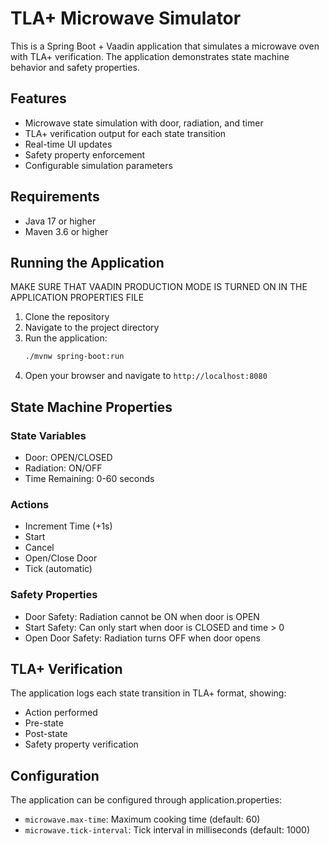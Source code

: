 # TLA+ Microwave Simulator

This is a Spring Boot + Vaadin application that simulates a microwave oven with TLA+ verification. The application demonstrates state machine behavior and safety properties.

## Features

- Microwave state simulation with door, radiation, and timer
- TLA+ verification output for each state transition
- Real-time UI updates
- Safety property enforcement
- Configurable simulation parameters

## Requirements

- Java 17 or higher
- Maven 3.6 or higher

## Running the Application

MAKE SURE THAT VAADIN PRODUCTION MODE IS TURNED ON IN THE APPLICATION PROPERTIES FILE

1. Clone the repository
2. Navigate to the project directory
3. Run the application:
   ```bash
   ./mvnw spring-boot:run
   ```
4. Open your browser and navigate to `http://localhost:8080`

## State Machine Properties

### State Variables
- Door: OPEN/CLOSED
- Radiation: ON/OFF
- Time Remaining: 0-60 seconds

### Actions
- Increment Time (+1s)
- Start
- Cancel
- Open/Close Door
- Tick (automatic)

### Safety Properties
- Door Safety: Radiation cannot be ON when door is OPEN
- Start Safety: Can only start when door is CLOSED and time > 0
- Open Door Safety: Radiation turns OFF when door opens

## TLA+ Verification

The application logs each state transition in TLA+ format, showing:
- Action performed
- Pre-state
- Post-state
- Safety property verification

## Configuration

The application can be configured through application.properties:
- `microwave.max-time`: Maximum cooking time (default: 60)
- `microwave.tick-interval`: Tick interval in milliseconds (default: 1000) 